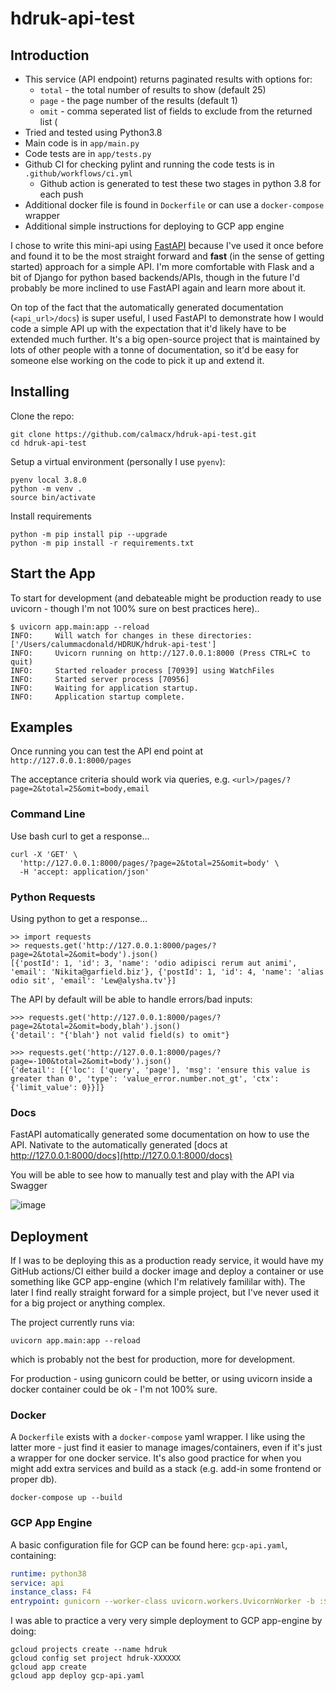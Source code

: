 # hdruk-api-test

## Introduction

* This service (API endpoint) returns paginated results with options for:
   * `total` - the total number of results to show (default 25)
   * `page` - the page number of the results (default 1)
   * `omit` - comma seperated list of fields to exclude from the returned list (
* Tried and tested using Python3.8
* Main code is in `app/main.py`
* Code tests are in `app/tests.py`
* Github CI for checking pylint and running the code tests is in `.github/workflows/ci.yml`
   * Github action is generated to test these two stages in python 3.8 for each push
* Additional docker file is found in `Dockerfile` or can use a `docker-compose` wrapper
* Additional simple instructions for deploying to GCP app engine 

I chose to write this mini-api using [FastAPI](https://fastapi.tiangolo.com/) because I've used it once before and found it to be the most straight forward and __fast__ (in the sense of getting started) approach for a simple API. I'm more comfortable with Flask and a bit of Django for python based backends/APIs, though in the future I'd probably be more inclined to use FastAPI again and learn more about it.

On top of the fact that the automatically generated documentation (`<api_url>/docs`) is super useful, I used FastAPI to demonstrate how I would code a simple API up with the expectation that it'd likely have to be extended much further. It's a big open-source project that is maintained by lots of other people with a tonne of documentation, so it'd be easy for someone else working on the code to pick it up and extend it.

## Installing 

Clone the repo:
```
git clone https://github.com/calmacx/hdruk-api-test.git
cd hdruk-api-test
```

Setup a virtual environment (personally I use `pyenv`):
```
pyenv local 3.8.0
python -m venv .
source bin/activate
```

Install requirements
```
python -m pip install pip --upgrade
python -m pip install -r requirements.txt
```

## Start the App 

To start for development (and debateable might be production ready to use uvicorn - though I'm not 100% sure on best practices here)..
```
$ uvicorn app.main:app --reload
INFO:     Will watch for changes in these directories: ['/Users/calummacdonald/HDRUK/hdruk-api-test']
INFO:     Uvicorn running on http://127.0.0.1:8000 (Press CTRL+C to quit)
INFO:     Started reloader process [70939] using WatchFiles
INFO:     Started server process [70956]
INFO:     Waiting for application startup.
INFO:     Application startup complete.
```

## Examples

Once running you can test the API end point at `http://127.0.0.1:8000/pages`

The acceptance criteria should work via queries, e.g. `<url>/pages/?page=2&total=25&omit=body,email`

### Command Line 

Use bash curl to get a response...
```
curl -X 'GET' \
  'http://127.0.0.1:8000/pages/?page=2&total=25&omit=body' \
  -H 'accept: application/json'
```

### Python Requests

Using python to get a response...
```
>> import requests
>> requests.get('http://127.0.0.1:8000/pages/?page=2&total=2&omit=body').json()
[{'postId': 1, 'id': 3, 'name': 'odio adipisci rerum aut animi', 'email': 'Nikita@garfield.biz'}, {'postId': 1, 'id': 4, 'name': 'alias odio sit', 'email': 'Lew@alysha.tv'}]
```

The API by default will be able to handle errors/bad inputs:
```
>>> requests.get('http://127.0.0.1:8000/pages/?page=2&total=2&omit=body,blah').json()  
{'detail': "{'blah'} not valid field(s) to omit"}

>>> requests.get('http://127.0.0.1:8000/pages/?page=-100&total=2&omit=body').json()  
{'detail': [{'loc': ['query', 'page'], 'msg': 'ensure this value is greater than 0', 'type': 'value_error.number.not_gt', 'ctx': {'limit_value': 0}}]}
```


### Docs

FastAPI automatically generated some documentation on how to use the API. Nativate to the automatically generated [docs at http://127.0.0.1:8000/docs](http://127.0.0.1:8000/docs)

You will be able to see how to manually test and play with the API via Swagger

![image](https://user-images.githubusercontent.com/69473770/226174312-29f62971-87df-4ae5-91ee-12d0daebaedf.png)



## Deployment

If I was to be deploying this as a production ready service, it would have my GitHub actions/CI either build a docker image and deploy a container or use something like GCP app-engine (which I'm relatively famililar with). The later I find really straight forward for a simple project, but I've never used it for a big project or anything complex.

The project currently runs via:
```
uvicorn app.main:app --reload
```
which is probably not the best for production, more for development.

For production - using gunicorn could be better, or using uvicorn inside a docker container could be ok - I'm not 100% sure.

### Docker

A `Dockerfile` exists with a `docker-compose` yaml wrapper. I like using the latter more - just find it easier to manage images/containers, even if it's just a wrapper for one docker service. It's also good practice for when you might add extra services and build as a stack (e.g. add-in some frontend or proper db).
```
docker-compose up --build
```

### GCP App Engine

A basic configuration file for GCP can be found here: `gcp-api.yaml`, containing:
```yaml
runtime: python38
service: api
instance_class: F4
entrypoint: gunicorn --worker-class uvicorn.workers.UvicornWorker -b :$PORT --workers=1 app.main:app
```
I was able to practice a very very simple deployment to GCP app-engine by doing:
```
gcloud projects create --name hdruk
gcloud config set project hdruk-XXXXXX
gcloud app create
gcloud app deploy gcp-api.yaml
```
